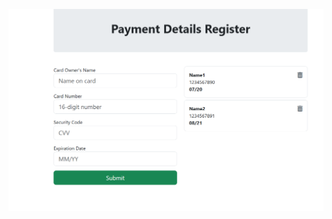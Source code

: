 ![image alt](https://github.com/TWijetunge/PaymentApp/blob/5aad1eb7e5659e8c91801f0a87ca3cb96ac165ab/image.png)
